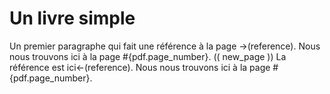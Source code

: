 # Un livre simple
Un premier paragraphe qui fait une référence à la page ->(reference).
Nous nous trouvons ici à la page #{pdf.page_number}.
(( new_page ))
La référence est ici<-(reference). Nous nous trouvons ici à la page #{pdf.page_number}.
